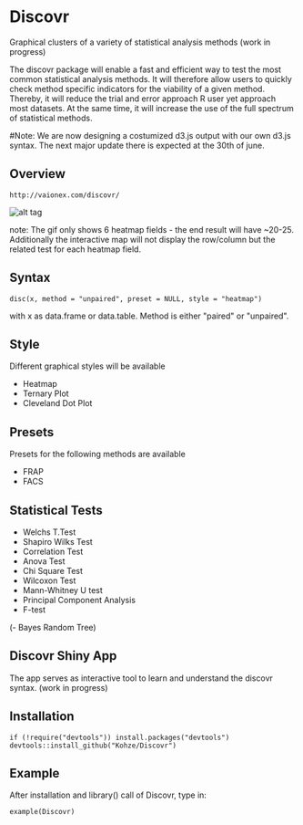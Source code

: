 # Discovr
Graphical clusters of a variety of statistical analysis methods (work in progress)

The discovr package will enable a fast and efficient way to test the most common statistical analysis methods. It will therefore allow users to quickly check method specific indicators for the viability of a given method. Thereby, it will reduce the trial and error approach R user yet approach most datasets. At the same time, it will increase the use of the full spectrum of statistical methods.

#Note: We are now designing a costumized d3.js output with our own d3.js syntax. The next major update there is expected at the 30th of june.

Overview
--------------
   
    http://vaionex.com/discovr/

![alt tag](http://vaionex.com/rob/Discovr/output_14G9Da.gif)

note: The gif only shows 6 heatmap fields - the end result will have ~20-25. Additionally the interactive map will not display the row/column but the related test for each heatmap field. 

Syntax
--------------

    disc(x, method = "unpaired", preset = NULL, style = "heatmap")

with x as data.frame or data.table. Method is either "paired" or "unpaired".


Style
--------------

Different graphical styles will be available

- Heatmap
- Ternary Plot
- Cleveland Dot Plot


Presets
--------------

Presets for the following methods are available

- FRAP
- FACS


Statistical Tests 
--------------

- Welchs T.Test
- Shapiro Wilks Test
- Correlation Test
- Anova Test
- Chi Square Test
- Wilcoxon Test
- Mann-Whitney U test
- Principal Component Analysis
- F-test

(- Bayes Random Tree)


Discovr Shiny App
--------------

The app serves as interactive tool to learn and understand
the discovr syntax. (work in progress)


Installation
--------------
    if (!require("devtools")) install.packages("devtools")
    devtools::install_github("Kohze/Discovr")


Example
--------------

After installation and library() call of Discovr, type in:

    example(Discovr)